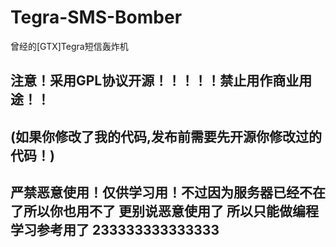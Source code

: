 # Tegra-SMS-Bomber
曾经的[GTX]Tegra短信轰炸机
## __注意！采用GPL协议开源！！！！！禁止用作商业用途！！__ ##
## __(如果你修改了我的代码,发布前需要先开源你修改过的代码！)__ ##
## __严禁恶意使用！仅供学习用！不过因为服务器已经不在了所以你也用不了 更别说恶意使用了 所以只能做编程学习参考用了 233333333333333__ ##
